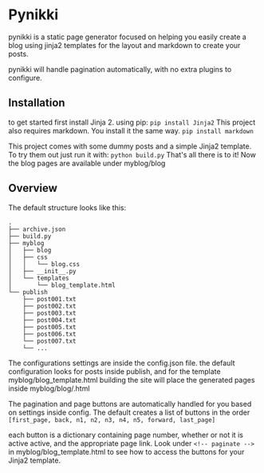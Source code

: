 # Pynikki

pynikki is a static page generator focused on helping you easily create a blog using jinja2 templates for the layout and markdown to create your posts.


pynikki will handle pagination automatically, with no extra plugins to configure.

Installation
---------------
to get started first install Jinja 2.
using pip: ```pip install Jinja2```
This project also requires markdown. You install it the same way.
```pip install markdown```

This project comes with some dummy posts and a simple Jinja2 template. To try them out just run it with:
```python build.py```
That's all there is to it! Now the blog pages are available under myblog/blog

Overview
--------------
The default structure looks like this:
```
.
├── archive.json
├── build.py
├── myblog
│   ├── blog
│   ├── css
│   │   └── blog.css
│   ├── __init__.py
│   └── templates
│       └── blog_template.html
└── publish
    ├── post001.txt
    ├── post002.txt
    ├── post003.txt
    ├── post004.txt
    ├── post005.txt
    ├── post006.txt
    └── post007.txt
    └── ...
```

The configurations settings are inside the config.json file.
the default configuration looks for posts inside publish, and for the template myblog/blog_template.html
building the site will place the generated pages inside myblog/blog/<n>.html

The pagination and page buttons are automatically handled for you based on settings inside config. 
The default creates a list of buttons in the order ```[first_page, back, n1, n2, n3, n4, n5, forward, last_page]```
 
each button is a dictionary containing page number, whether or not it is active active, and the appropriate page link. 
Look under ```<!-- paginate -->``` in myblog/blog_template.html to see how to access the buttons for your Jinja2 template.
